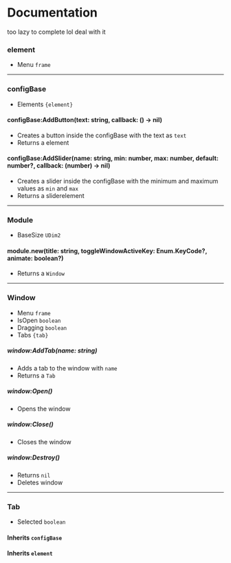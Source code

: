 # Documentation

too lazy to complete lol deal with it 

### element
- Menu `frame`
---
### configBase
- Elements `{element}`
#### configBase:AddButton(text: string, callback: () -> nil)
- Creates a button inside the configBase with the text as `text`
- Returns a element
#### configBase:AddSlider(name: string, min: number, max: number, default: number?, callback: (number) -> nil)
- Creates a slider inside the configBase with the minimum and maximum values as `min` and `max`
- Returns a sliderelement
---
### Module
- BaseSize `UDim2`
#### module.new(title: string, toggleWindowActiveKey: Enum.KeyCode?, animate: boolean?)
- Returns a `Window`
---
### Window
- Menu `frame`
- IsOpen `boolean`
- Dragging `boolean`
- Tabs `{tab}`

##### window:AddTab(name: string)
- Adds a tab to the window with `name`
- Returns a `Tab`
##### window:Open()
- Opens the window
##### window:Close()
- Closes the window
##### window:Destroy()
- Returns `nil`
- Deletes window
---
### Tab
- Selected `boolean`
#### Inherits `configBase`
#### Inherits `element`
